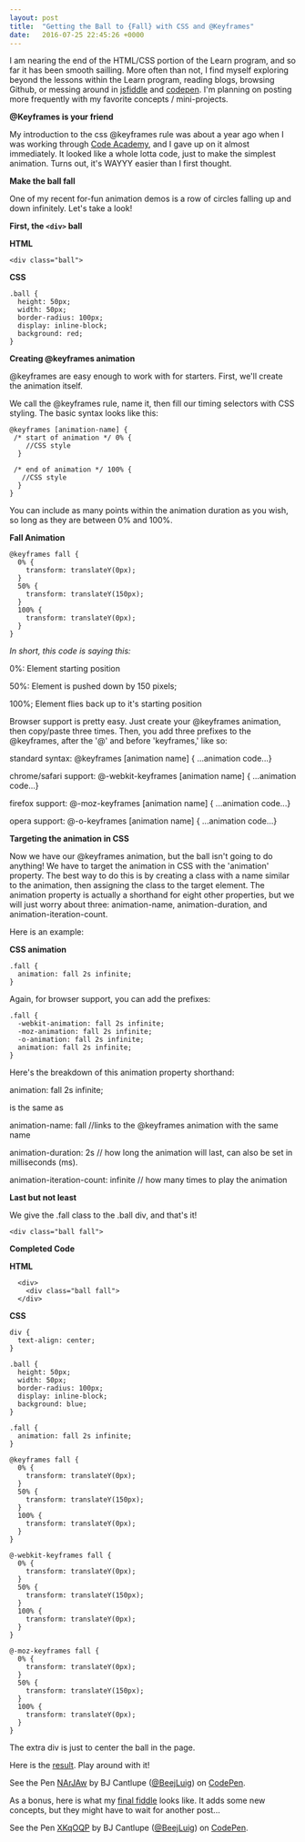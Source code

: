 ```yaml
---
layout: post
title:  "Getting the Ball to {Fall} with CSS and @Keyframes"
date:   2016-07-25 22:45:26 +0000
---
```


I am nearing the end of the HTML/CSS portion of the Learn program, and so far it has been smooth sailling. More often than not, I find myself exploring beyond the lessons within the Learn program, reading blogs, browsing Github, or messing around in <a href="http://jsfiddle.net" target="_blank">jsfiddle</a> and <a href="http://codepen.io" target="_blank">codepen</a>. I'm planning on posting more frequently with my favorite concepts / mini-projects.

**@Keyframes is your friend**

My introduction to the css @keyframes rule was about a year ago when I was working through <a href="http://codeacademy.com" target="_blank">Code Academy</a>, and I gave up on it almost immediately. It looked like a whole lotta code, just to make the simplest animation. Turns out, it's WAYYY easier than I first thought. 

**Make the ball fall**

One of my recent for-fun animation demos is a row of circles falling up and down infinitely. Let's take a look!

**First, the `<div>` ball**

**HTML**

```
<div class="ball">
```

**CSS**

```
.ball {
  height: 50px;
  width: 50px;
  border-radius: 100px;
  display: inline-block;
  background: red;
}
```

**Creating @keyframes animation**

@keyframes are easy enough to work with for starters. First, we'll create the animation itself.

We call the @keyframes rule, name it, then fill our timing selectors with CSS styling. The basic syntax looks like this:

```
@keyframes [animation-name] {
 /* start of animation */ 0% {
    //CSS style
  }
  
 /* end of animation */ 100% {
   //CSS style 
  }
}
```

You can include as many points within the animation duration as you wish, so long as they are between 0% and 100%.

**Fall Animation**

```
@keyframes fall {
  0% {
    transform: translateY(0px);
  }
  50% {
    transform: translateY(150px);
  }
  100% {
    transform: translateY(0px);
  }
}
```

*In short, this code is saying this:*

0%: Element starting position

50%: Element is pushed down by 150 pixels;

100%; Element flies back up to it's starting position

Browser support is pretty easy. Just create your @keyframes animation, then copy/paste three times. Then, you add three prefixes to the @keyframes, after the '@' and before 'keyframes,' like so:

standard syntax: @keyframes [animation name] { ...animation code...}

chrome/safari support: @-webkit-keyframes [animation name] { ...animation code...}

firefox support: @-moz-keyframes [animation name] { ...animation code...}

opera support: @-o-keyframes [animation name] { ...animation code...}

**Targeting the animation in CSS**

Now we have our @keyframes animation, but the ball isn't going to do anything! We have to target the animation in CSS with the 'animation' property. The best way to do this is by creating a class with a name similar to the animation, then assigning the class to the target element. The animation property is actually a shorthand for eight other properties, but we will just worry about three: animation-name, animation-duration, and animation-iteration-count. 

Here is an example:

**CSS animation**

```
.fall {
  animation: fall 2s infinite;
}
```

Again, for browser support, you can add the prefixes:

```
.fall {
  -webkit-animation: fall 2s infinite;
  -moz-animation: fall 2s infinite;
  -o-animation: fall 2s infinite;
  animation: fall 2s infinite;
}
```

Here's the breakdown of this animation property shorthand:

animation: fall 2s infinite; 

is the same as

animation-name: fall //links to the @keyframes animation with the same name

animation-duration: 2s // how long the animation will last, can also be set in milliseconds (ms).

animation-iteration-count: infinite // how many times to play the animation

**Last but not least**

We give the .fall class to the .ball div, and that's it!

```
<div class="ball fall">
```

**Completed Code**

**HTML**

```
  <div>
    <div class="ball fall">
  </div>
```

**CSS**

```
div {
  text-align: center;
}

.ball {
  height: 50px;
  width: 50px;
  border-radius: 100px;
  display: inline-block;
  background: blue;
}

.fall {
  animation: fall 2s infinite;
}

@keyframes fall {
  0% {
    transform: translateY(0px);
  }
  50% {
    transform: translateY(150px);
  }
  100% {
    transform: translateY(0px);
  }
}

@-webkit-keyframes fall {
  0% {
    transform: translateY(0px);
  }
  50% {
    transform: translateY(150px);
  }
  100% {
    transform: translateY(0px);
  }
}

@-moz-keyframes fall {
  0% {
    transform: translateY(0px);
  }
  50% {
    transform: translateY(150px);
  }
  100% {
    transform: translateY(0px);
  }
}

```

The extra div is just to center the ball in the page.

Here is the <a href="http://codepen.io/BeejLuig/details/NArJAw/" target="_blank">result</a>. Play around with it!

<p data-height="355" data-theme-id="0" data-slug-hash="NArJAw" data-default-tab="css,result" data-user="BeejLuig" data-embed-version="2" class="codepen">See the Pen <a href="http://codepen.io/BeejLuig/pen/NArJAw/">NArJAw</a> by BJ Cantlupe (<a href="http://codepen.io/BeejLuig">@BeejLuig</a>) on <a href="http://codepen.io">CodePen</a>.</p>
<script async src="//assets.codepen.io/assets/embed/ei.js"></script>

As a bonus, here is what my <a href="http://codepen.io/BeejLuig/pen/XKqOQP" target="_blank">final fiddle</a> looks like. It adds some new concepts, but they might have to wait for another post...

<p data-height="305" data-theme-id="0" data-slug-hash="XKqOQP" data-default-tab="css,result" data-user="BeejLuig" data-embed-version="2" class="codepen">See the Pen <a href="http://codepen.io/BeejLuig/pen/XKqOQP/">XKqOQP</a> by BJ Cantlupe (<a href="http://codepen.io/BeejLuig">@BeejLuig</a>) on <a href="http://codepen.io">CodePen</a>.</p>
<script async src="//assets.codepen.io/assets/embed/ei.js"></script>




